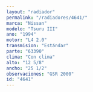 ```yaml
---
layout: "radiador"
permalink: "/radiadores/4641/"
marca: "Nissan"
modelo: "Tsuru III"
ano: "1994"
motor: "L4 2.0"
transmision: "Estándar"
parte: "63390"
clima: "Con clima"
alto: "12 5/8"
ancho: "25 1/2"
observaciones: "GSR 2000"
id: "4641"
---
```


